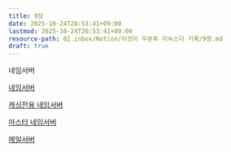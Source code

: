 ```yaml
---
title: 9장
date: 2025-10-24T20:53:41+09:00
lastmod: 2025-10-24T20:53:41+09:00
resource-path: 02.inbox/Notion/이것이 우분투 리눅스다 기록/9장.md
draft: true
---
```

네임서버

  

[네임서버](네임서버.md)

  

[캐싱전용 네임서버](캐싱전용%20네임서버.md)

[마스터 네임서버](마스터%20네임서버.md)

[메일서버](메일서버.md)
